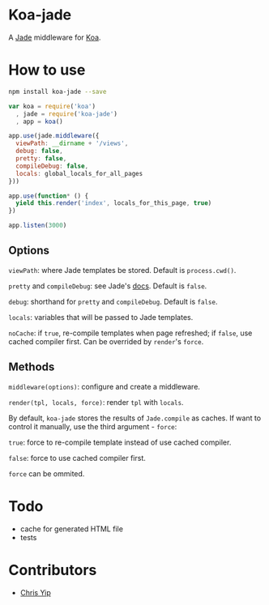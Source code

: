 # Koa-jade

A [Jade](http://jade-lang.com/) middleware for [Koa](http://koajs.com/).

# How to use

```bash
npm install koa-jade --save
```

```js
var koa = require('koa')
  , jade = require('koa-jade')
  , app = koa()

app.use(jade.middleware({
  viewPath: __dirname + '/views',
  debug: false,
  pretty: false,
  compileDebug: false,
  locals: global_locals_for_all_pages
}))

app.use(function* () {
  yield this.render('index', locals_for_this_page, true)
})

app.listen(3000)
```

## Options

`viewPath`: where Jade templates be stored. Default is `process.cwd()`.

`pretty` and `compileDebug`: see Jade's [docs](http://jade-lang.com/api/). Default is `false`.

`debug`: shorthand for `pretty` and `compileDebug`. Default is `false`.

`locals`: variables that will be passed to Jade templates.

`noCache`: if `true`, re-compile templates when page refreshed; if `false`, use cached compiler first. Can be overrided by `render`'s `force`.

## Methods

`middleware(options)`: configure and create a middleware.

`render(tpl, locals, force)`: render `tpl` with `locals`.

By default, `koa-jade` stores the results of `Jade.compile` as caches. If want to control it manually, use the third argument - `force`:

`true`: force to re-compile template instead of use cached compiler.

`false`: force to use cached compiler first.

`force` can be ommited.

# Todo

- cache for generated HTML file
- tests

# Contributors

- [Chris Yip](http://github.com/chrisyip/koa-jade/commits/master?author=chrisyip)
